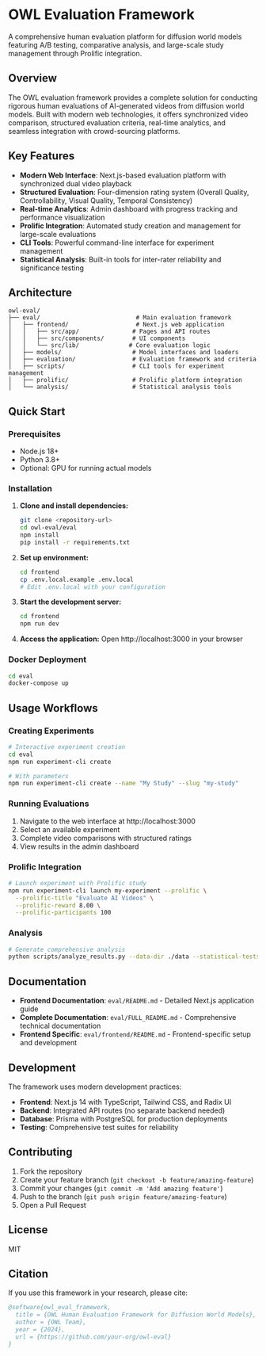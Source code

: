 # OWL Evaluation Framework

A comprehensive human evaluation platform for diffusion world models featuring A/B testing, comparative analysis, and large-scale study management through Prolific integration.

## Overview

The OWL evaluation framework provides a complete solution for conducting rigorous human evaluations of AI-generated videos from diffusion world models. Built with modern web technologies, it offers synchronized video comparison, structured evaluation criteria, real-time analytics, and seamless integration with crowd-sourcing platforms.

## Key Features

- **Modern Web Interface**: Next.js-based evaluation platform with synchronized dual video playback
- **Structured Evaluation**: Four-dimension rating system (Overall Quality, Controllability, Visual Quality, Temporal Consistency)
- **Real-time Analytics**: Admin dashboard with progress tracking and performance visualization
- **Prolific Integration**: Automated study creation and management for large-scale evaluations
- **CLI Tools**: Powerful command-line interface for experiment management
- **Statistical Analysis**: Built-in tools for inter-rater reliability and significance testing

## Architecture

```
owl-eval/
├── eval/                           # Main evaluation framework
│   ├── frontend/                   # Next.js web application
│   │   ├── src/app/               # Pages and API routes
│   │   ├── src/components/        # UI components
│   │   └── src/lib/              # Core evaluation logic
│   ├── models/                    # Model interfaces and loaders
│   ├── evaluation/                # Evaluation framework and criteria
│   ├── scripts/                   # CLI tools for experiment management
│   ├── prolific/                  # Prolific platform integration
│   └── analysis/                  # Statistical analysis tools
```

## Quick Start

### Prerequisites

- Node.js 18+
- Python 3.8+
- Optional: GPU for running actual models

### Installation

1. **Clone and install dependencies:**
   ```bash
   git clone <repository-url>
   cd owl-eval/eval
   npm install
   pip install -r requirements.txt
   ```

2. **Set up environment:**
   ```bash
   cd frontend
   cp .env.local.example .env.local
   # Edit .env.local with your configuration
   ```

3. **Start the development server:**
   ```bash
   cd frontend
   npm run dev
   ```

4. **Access the application:**
   Open http://localhost:3000 in your browser

### Docker Deployment

```bash
cd eval
docker-compose up
```

## Usage Workflows

### Creating Experiments

```bash
# Interactive experiment creation
cd eval
npm run experiment-cli create

# With parameters
npm run experiment-cli create --name "My Study" --slug "my-study"
```

### Running Evaluations

1. Navigate to the web interface at http://localhost:3000
2. Select an available experiment
3. Complete video comparisons with structured ratings
4. View results in the admin dashboard

### Prolific Integration

```bash
# Launch experiment with Prolific study
npm run experiment-cli launch my-experiment --prolific \
  --prolific-title "Evaluate AI Videos" \
  --prolific-reward 8.00 \
  --prolific-participants 100
```

### Analysis

```bash
# Generate comprehensive analysis
python scripts/analyze_results.py --data-dir ./data --statistical-tests
```

## Documentation

- **Frontend Documentation**: `eval/README.md` - Detailed Next.js application guide
- **Complete Documentation**: `eval/FULL_README.md` - Comprehensive technical documentation
- **Frontend Specific**: `eval/frontend/README.md` - Frontend-specific setup and development

## Development

The framework uses modern development practices:

- **Frontend**: Next.js 14 with TypeScript, Tailwind CSS, and Radix UI
- **Backend**: Integrated API routes (no separate backend needed)
- **Database**: Prisma with PostgreSQL for production deployments
- **Testing**: Comprehensive test suites for reliability

## Contributing

1. Fork the repository
2. Create your feature branch (`git checkout -b feature/amazing-feature`)
3. Commit your changes (`git commit -m 'Add amazing feature'`)
4. Push to the branch (`git push origin feature/amazing-feature`)
5. Open a Pull Request

## License

MIT

## Citation

If you use this framework in your research, please cite:

```bibtex
@software{owl_eval_framework,
  title = {OWL Human Evaluation Framework for Diffusion World Models},
  author = {OWL Team},
  year = {2024},
  url = {https://github.com/your-org/owl-eval}
}
```

